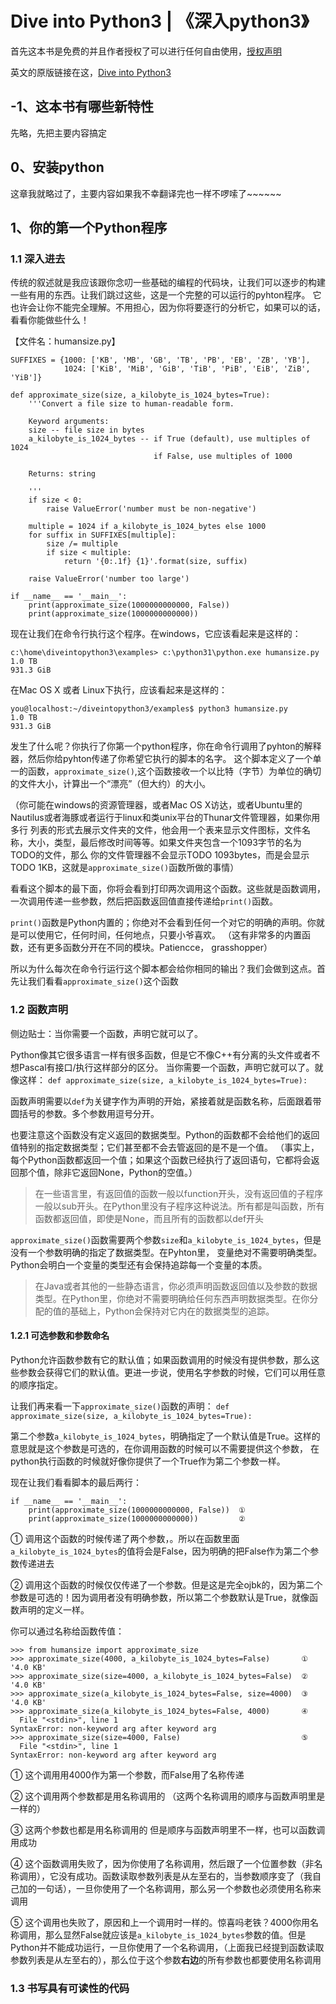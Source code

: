 # Dive into Python3      |         《深入python3》

首先这本书是免费的并且作者授权了可以进行任何自由使用，[授权声明](https://creativecommons.org/licenses/by-sa/3.0/deed.zh)

英文的原版链接在这，[Dive into Python3](http://diveinto.org/python3/index.html)

## -1、这本书有哪些新特性
先略，先把主要内容搞定

## 0、安装python
这章我就略过了，主要内容如果我不幸翻译完也一样不啰嗦了~~~~~~

## 1、你的第一个Python程序
### 1.1 深入进去
传统的叙述就是我应该跟你念叨一些基础的编程的代码块，让我们可以逐步的构建一些有用的东西。让我们跳过这些，这是一个完整的可以运行的pyhton程序。
它也许会让你不能完全理解。不用担心，因为你将要逐行的分析它，如果可以的话，看看你能做些什么！

【文件名：humansize.py】
```
SUFFIXES = {1000: ['KB', 'MB', 'GB', 'TB', 'PB', 'EB', 'ZB', 'YB'],
            1024: ['KiB', 'MiB', 'GiB', 'TiB', 'PiB', 'EiB', 'ZiB', 'YiB']}

def approximate_size(size, a_kilobyte_is_1024_bytes=True):
    '''Convert a file size to human-readable form.

    Keyword arguments:
    size -- file size in bytes
    a_kilobyte_is_1024_bytes -- if True (default), use multiples of 1024
                                if False, use multiples of 1000

    Returns: string

    '''
    if size < 0:
        raise ValueError('number must be non-negative')

    multiple = 1024 if a_kilobyte_is_1024_bytes else 1000
    for suffix in SUFFIXES[multiple]:
        size /= multiple
        if size < multiple:
            return '{0:.1f} {1}'.format(size, suffix)

    raise ValueError('number too large')

if __name__ == '__main__':
    print(approximate_size(1000000000000, False))
    print(approximate_size(1000000000000))
```

现在让我们在命令行执行这个程序。在windows，它应该看起来是这样的：
```
c:\home\diveintopython3\examples> c:\python31\python.exe humansize.py
1.0 TB
931.3 GiB
```
在Mac OS X 或者 Linux下执行，应该看起来是这样的：
```
you@localhost:~/diveintopython3/examples$ python3 humansize.py
1.0 TB
931.3 GiB
```

发生了什么呢？你执行了你第一个python程序，你在命令行调用了pyhton的解释器，然后你给pyhton传递了你希望它执行的脚本的名字。
这个脚本定义了一个单一的函数，`approximate_size()`,这个函数接收一个以比特（字节）为单位的确切的文件大小，计算出一个“漂亮”（但大约）的大小。

（你可能在windows的资源管理器，或者Mac OS X访达，或者Ubuntu里的Nautilus或者海豚或者运行于linux和类unix平台的Thunar文件管理器，如果你用多行
列表的形式去展示文件夹的文件，他会用一个表来显示文件图标，文件名称，大小，类型，最后修改时间等等。如果文件夹包含一个1093字节的名为TODO的文件，那么
你的文件管理器不会显示TODO 1093bytes，而是会显示TODO 1KB，这就是`approximate_size()`函数所做的事情）

看看这个脚本的最下面，你将会看到打印两次调用这个函数。这些就是函数调用，一次调用传递一些参数，然后把函数返回值直接传递给`print()`函数。

`print()`函数是Python内置的；你绝对不会看到任何一个对它的明确的声明。你就是可以使用它，任何时间，任何地点，只要小爷喜欢。
（这有非常多的内置函数，还有更多函数分开在不同的模块。Patiencce， grasshopper）

所以为什么每次在命令行运行这个脚本都会给你相同的输出？我们会做到这点。首先让我们看看`approximate_size()`这个函数
### 1.2 函数声明
侧边贴士：当你需要一个函数，声明它就可以了。

Python像其它很多语言一样有很多函数，但是它不像C++有分离的头文件或者不想Pascal有接口/执行这样部分的区分。
当你需要一个函数，声明它就可以了。就像这样：
`def approximate_size(size, a_kilobyte_is_1024_bytes=True):`

函数声明需要以`def`为关键字作为声明的开始，紧接着就是函数名称，后面跟着带圆括号的参数。多个参数用逗号分开。

也要注意这个函数没有定义返回的数据类型。Python的函数都不会给他们的返回值特别的指定数据类型；它们甚至都不会去管返回的是不是一个值。
（事实上，每个Python函数都返回一个值；如果这个函数已经执行了返回语句，它都将会返回那个值，除非它返回None，Python的空值。）
> 在一些语言里，有返回值的函数一般以function开头，没有返回值的子程序一般以sub开头。在Python里没有子程序这种说法。所有都是叫函数，所有函数都返回值，即使是None，而且所有的函数都以def开头

`approximate_size()`函数需要两个参数`size`和`a_kilobyte_is_1024_bytes`，但是没有一个参数明确的指定了数据类型。在Pyhton里，
变量绝对不需要明确类型。Python会明白一个变量的类型还有会保持追踪每一个变量的本质。

> 在Java或者其他的一些静态语言，你必须声明函数返回值以及参数的数据类型。在Python里，你绝对不需要明确给任何东西声明数据类型。在你分配的值的基础上，Python会保持对它内在的数据类型的追踪。

#### 1.2.1 可选参数和参数命名
Python允许函数参数有它的默认值；如果函数调用的时候没有提供参数，那么这些参数会获得它们的默认值。更进一步说，使用名字参数的时候，它们可以用任意的顺序指定。

让我们再来看一下`approximate_size()`函数的声明：
`def approximate_size(size, a_kilobyte_is_1024_bytes=True):`

第二个参数`a_kilobyte_is_1024_bytes`，明确指定了一个默认值是True。这样的意思就是这个参数是可选的，在你调用函数的时候可以不需要提供这个参数，
在python执行函数的时候就好像你提供了一个True作为第二个参数一样。

现在让我们看看脚本的最后两行：
```
if __name__ == '__main__':
    print(approximate_size(1000000000000, False))  ①
    print(approximate_size(1000000000000))         ②
```
①  调用这个函数的时候传递了两个参数，。所以在函数里面`a_kilobyte_is_1024_bytes`的值将会是False，因为明确的把False作为第二个参数传递进去

②  调用这个函数的时候仅仅传递了一个参数。但是这是完全ojbk的，因为第二个参数是可选的！因为调用者没有明确参数，所以第二个参数默认是True，就像函数声明的定义一样。

你可以通过名称给函数传值：
```
>>> from humansize import approximate_size
>>> approximate_size(4000, a_kilobyte_is_1024_bytes=False)       ①
'4.0 KB'
>>> approximate_size(size=4000, a_kilobyte_is_1024_bytes=False)  ②
'4.0 KB'
>>> approximate_size(a_kilobyte_is_1024_bytes=False, size=4000)  ③
'4.0 KB'
>>> approximate_size(a_kilobyte_is_1024_bytes=False, 4000)       ④
  File "<stdin>", line 1
SyntaxError: non-keyword arg after keyword arg
>>> approximate_size(size=4000, False)                           ⑤
  File "<stdin>", line 1
SyntaxError: non-keyword arg after keyword arg
```

①	这个调用用4000作为第一个参数，而False用了名称传递

②	这个调用两个参数都是用名称调用的 （这两个名称调用的顺序与函数声明里是一样的）

③	这两个参数也都是用名称调用的 但是顺序与函数声明里不一样，也可以函数调用成功

④	这个函数调用失败了，因为你使用了名称调用，然后跟了一个位置参数（非名称调用），它没有成功。函数读取参数列表是从左至右的，当参数顺序变了（我自己加的一句话），一旦你使用了一个名称调用，那么另一个参数也必须使用名称来调用

⑤	这个调用也失败了，原因和上一个调用时一样的。惊喜吗老铁？4000你用名称调用，那么显然False就应该是`a_kilobyte_is_1024_bytes`参数的值。但是Python并不能成功运行，一旦你使用了一个名称调用，（上面我已经提到函数读取参数列表是从左至右的），那么位于这个参数**右边**的所有参数也都要使用名称调用

### 1.3 书写具有可读性的代码
